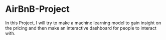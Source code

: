 # AirBnB-Project
In this Project, I will try to make a machine learning model to gain insight on the pricing and then make an interactive dashboard for people to interact with.
